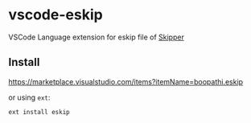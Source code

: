 # vscode-eskip

VSCode Language extension for eskip file of [Skipper](https://github.com/zalando/skipper)

## Install

https://marketplace.visualstudio.com/items?itemName=boopathi.eskip

or using `ext`:

```
ext install eskip
```

